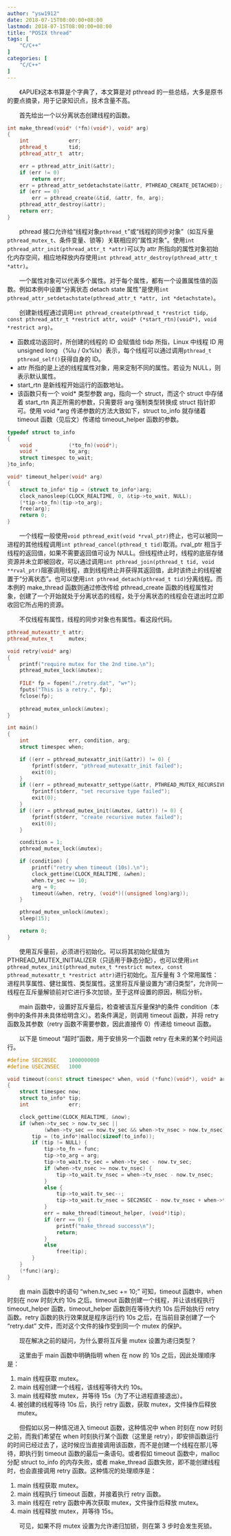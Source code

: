 ```yaml
---
author: "ysw1912"
date: 2018-07-15T08:00:00+08:00
lastmod: 2018-07-15T08:00:00+08:00
title: "POSIX thread"
tags: [
    "C/C++"
]
categories: [
    "C/C++"
]
---
```


&emsp;&emsp;《APUE》这本书算是个字典了，本文算是对 pthread 的一些总结，大多是原书的要点摘录，用于记录知识点，技术含量不高。

&emsp;&emsp;首先给出一个以分离状态创建线程的函数。

```cpp
int make_thread(void* (*fn)(void*), void* arg)
{
    int             err;
    pthread_t       tid;
    pthread_attr_t  attr;

    err = pthread_attr_init(&attr);
    if (err != 0)
        return err;
    err = pthread_attr_setdetachstate(&attr, PTHREAD_CREATE_DETACHED);
    if (err == 0)
        err = pthread_create(&tid, &attr, fn, arg);
    pthread_attr_destroy(&attr);
    return err;
}
```

&emsp;&emsp;pthread 接口允许给“线程对象`pthread_t`”或“线程的同步对象”（如互斥量`pthread_mutex_t`、条件变量、锁等）关联相应的“属性对象”。使用`int pthread_attr_init(pthread_attr_t *attr)`可以为 attr 所指向的属性对象初始化内存空间，相应地释放内存使用`int pthread_attr_destroy(pthread_attr_t *attr)`。

&emsp;&emsp;一个属性对象可以代表多个属性。对于每个属性，都有一个设置属性值的函数。例如本例中设置“分离状态 detach state 属性”是使用`int pthread_attr_setdetachstate(pthread_attr_t *attr, int *detachstate)`。

&emsp;&emsp;创建新线程通过调用`int pthread_create(pthread_t *restrict tidp, const pthread_attr_t *restrict attr, void* (*start_rtn)(void*), void *restrict arg)`。

- 函数成功返回时，所创建的线程的 ID 会赋值给 tidp 所指，Linux 中线程 ID 用 unsigned long （%lu / 0x%lx）表示，每个线程可以通过调用`pthread_t pthread_self()`获得自身的 ID。
- attr 所指的是上述的线程属性对象，用来定制不同的属性。若设为 NULL，则表示默认属性。
- start_rtn 是新线程开始运行的函数地址。
- 该函数只有一个 void* 类型参数 arg，指向一个 struct，而这个 struct 中存储着 start_rtn 真正所需的参数，只需要将 arg 强制类型转换成 struct 指针即可。使用 void *arg 传递参数的方法大致如下，struct to_info 就存储着 timeout 函数（见后文）传递给 timeout_helper 函数的参数。

```cpp
typedef struct to_info
{
    void            (*to_fn)(void*);
    void *          to_arg;
    struct timespec to_wait;
}to_info;

void* timeout_helper(void* arg)
{
    struct to_info* tip = (struct to_info*)arg;
    clock_nanosleep(CLOCK_REALTIME, 0, &tip->to_wait, NULL);
    (*tip->to_fn)(tip->to_arg);
    free(arg);
    return 0;
}
```

&emsp;&emsp;一个线程一般使用`void pthread_exit(void *rval_ptr)`终止，也可以被同一进程的其他线程调用`int pthread_cancel(pthread_t tid)`取消。rval_ptr 相当于线程的返回值，如果不需要返回值可设为 NULL。但线程终止时，线程的底层存储资源并未立即被回收，可以通过调用`int pthread_join(pthread_t tid, void **rval_ptr)`阻塞调用线程，直到线程终止并获得其返回值，此时该终止的线程被置于“分离状态”。也可以使用`int pthread_detach(pthread_t tid)`分离线程。而本例的 make_thread 函数则通过修改传给 pthread_create 函数的线程属性对象，创建了一个开始就处于分离状态的线程，处于分离状态的线程会在退出时立即收回它所占用的资源。

&emsp;&emsp;不仅线程有属性，线程的同步对象也有属性。看这段代码。

```cpp
pthread_mutexattr_t attr;
pthread_mutex_t     mutex;

void retry(void* arg)
{
    printf("require mutex for the 2nd time.\n");
    pthread_mutex_lock(&mutex);
    
    FILE* fp = fopen("./retry.dat", "w+");
    fputs("This is a retry.", fp);
    fclose(fp);
    
    pthread_mutex_unlock(&mutex);
}

int main()
{
    int             err, condition, arg;
    struct timespec when;

    if ((err = pthread_mutexattr_init(&attr)) != 0) {
        fprintf(stderr, "pthread_mutexattr_init failed");
        exit(0);
    }
    if ((err = pthread_mutexattr_settype(&attr, PTHREAD_MUTEX_RECURSIVE)) != 0) {
        fprintf(stderr, "set recursive type failed");
        exit(0);
    }
    if ((err = pthread_mutex_init(&mutex, &attr)) != 0) {
        fprintf(stderr, "create recursive mutex failed");
        exit(0);
    }

    condition = 1;
    pthread_mutex_lock(&mutex);

    if (condition) {
        printf("retry when timeout (10s).\n");
        clock_gettime(CLOCK_REALTIME, &when);
        when.tv_sec += 10;
        arg = 0;
        timeout(&when, retry, (void*)((unsigned long)arg));
    }

    pthread_mutex_unlock(&mutex);
    sleep(15);

    return 0;
}
```

&emsp;&emsp;使用互斥量前，必须进行初始化。可以将其初始化赋值为 PTHREAD_MUTEX_INITIALIZER（只适用于静态分配），也可以使用`int pthread_mutex_init(pthread_mutex_t *restrict mutex, const pthread_mutexattr_t *restrict attr)`进行初始化。互斥量有 3 个常用属性：进程共享属性、健壮属性、类型属性。这里将互斥量设置为“递归类型”，允许同一线程在互斥量解锁前对它进行多次加锁，至于这样设置的原因，稍后分析。

&emsp;&emsp;main 函数中，设置好互斥量后，检查被该互斥量保护的条件 condition（本例中的条件并未具体给明含义）。若条件满足，则调用 timeout 函数，并将 retry 函数及其参数（retry 函数不需要参数，因此直接传 0）传递给 timeout 函数。

&emsp;&emsp;以下是 timeout “超时”函数，用于安排另一个函数 retry 在未来的某个时间运行。

```cpp
#define SEC2NSEC    1000000000
#define USEC2NSEC   1000

void timeout(const struct timespec* when, void (*func)(void*), void* arg)
{
    struct timespec now;
    struct to_info* tip;
    int             err;

    clock_gettime(CLOCK_REALTIME, &now);
    if (when->tv_sec > now.tv_sec ||
            (when->tv_sec == now.tv_sec && when->tv_nsec > now.tv_nsec)) {
        tip = (to_info*)malloc(sizeof(to_info));
        if (tip != NULL) {
            tip->to_fn = func;
            tip->to_arg = arg;
            tip->to_wait.tv_sec = when->tv_sec - now.tv_sec;
            if (when->tv_nsec >= now.tv_nsec) {
                tip->to_wait.tv_nsec = when->tv_nsec - now.tv_nsec;
            }
            else {
                tip->to_wait.tv_sec--;
                tip->to_wait.tv_nsec = SEC2NSEC - now.tv_nsec + when->tv_nsec;
            }
            err = make_thread(timeout_helper, (void*)tip);
            if (err == 0) {
                printf("make_thread success\n");
                return;
            }
            else 
                free(tip);
        }
    }
    (*func)(arg);
}
```

&emsp;&emsp;由 main 函数中的语句 “when.tv_sec += 10;” 可知，timeout 函数中，when 时刻在 now 时刻大约 10s 之后。timeout 函数创建一个线程，并让该线程执行 timeout_helper 函数，timeout_helper 函数则在等待大约 10s 后开始执行 retry 函数。retry 函数的执行效果就是程序运行约 10s 之后，在当前目录创建了一个 “retry.dat” 文件，而对这个文件的操作受到同一个 mutex 的保护。

&emsp;&emsp;现在解决之前的疑问，为什么要将互斥量 mutex 设置为递归类型？

&emsp;&emsp;这里由于 main 函数中明确指明 when 在 now 的 10s 之后，因此处理顺序是：

1. main 线程获取 mutex。
2. main 线程创建一个线程，该线程等待大约 10s。
3. main 线程释放 mutex，并等待 15s（为了不让进程直接退出）。
4. 被创建的线程等待 10s 后，执行 retry 函数，获取 mutex，文件操作后释放 mutex。

&emsp;&emsp;但假如以另一种情况进入 timeout 函数，这种情况中 when 时刻在 now 时刻之前，而我们希望在 when 时刻执行某个函数（这里是 retry），即安排函数运行的时间已经过去了，这时候应当直接调用该函数，而不是创建一个线程在那儿等待，即执行到 timeout 函数的最后一条语句。或者假如 timeout 函数中，malloc 分配 struct to_info 的内存失败，或者 make_thread 函数失败，即不能创建线程时，也会直接调用 retry 函数。这种情况的处理顺序是：

1. main 线程获取 mutex。
2. main 线程执行 timeout 函数，并接着执行 retry 函数。
3. main 线程在 retry 函数中再次获取 mutex，文件操作后释放 mutex。
4. main 线程释放 mutex，并等待 15s。

&emsp;&emsp;可见，如果不将 mutex 设置为允许递归加锁，则在第 3 步时会发生死锁。
